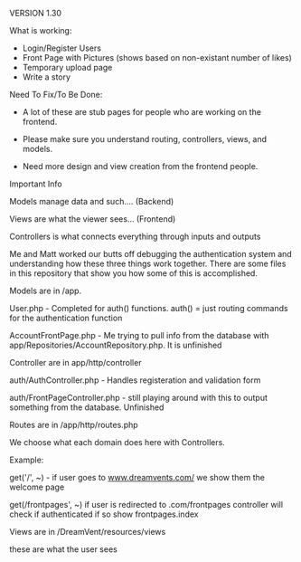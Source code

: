 VERSION 1.30

What is working:

- Login/Register Users
- Front Page with Pictures (shows based on non-existant number of likes)
- Temporary upload page
- Write a story

Need To Fix/To Be Done:

- A lot of these are stub pages for people who are working on the frontend.

- Please make sure you understand routing, controllers, views, and models.

- Need more design and view creation from the frontend people. 

Important Info

Models manage data and such.... (Backend)

Views are what the viewer sees... (Frontend)

Controllers is what connects everything through inputs and outputs

Me and Matt worked our butts off debugging the authentication system and understanding how these three things work together.  There are some files in this repository that show you how some of this is accomplished. 


Models are in /app. 

User.php - Completed for auth() functions. auth() = just routing commands for the authentication function

AccountFrontPage.php - Me trying to pull info from the database with app/Repositories/AccountRepository.php. It is unfinished


Controller are in app/http/controller

auth/AuthController.php - Handles registeration and validation form

auth/FrontPageController.php - still playing around with this to output something from the database. Unfinished


Routes are in /app/http/routes.php

We choose what each domain does here with Controllers. 

Example:

  get('/', ~) - if user goes to www.dreamvents.com/ we show them the welcome page

   get(/frontpages', ~) if user is redirected to .com/frontpages controller will check if authenticated if so show frontpages.index
   

Views are in /DreamVent/resources/views

these are what the user sees

